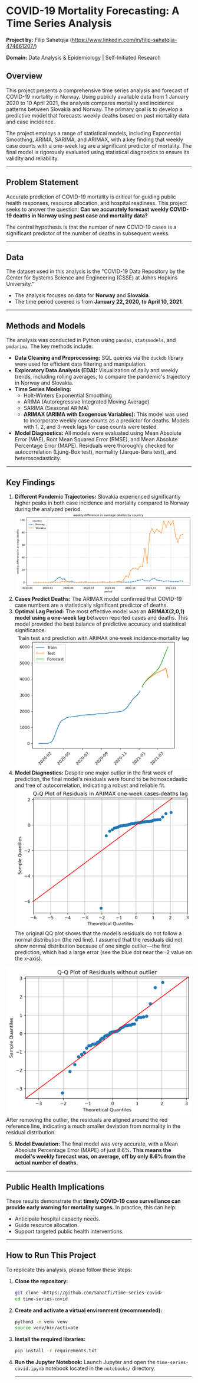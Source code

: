 # COVID-19 Mortality Forecasting: A Time Series Analysis

**Project by:** Filip Sahatqija (https://www.linkedin.com/in/filip-sahatqija-474661207/)

**Domain:** Data Analysis & Epidemiology | Self-Initiated Research

## Overview

This project presents a comprehensive time series analysis and forecast of COVID-19 mortality in Norway. Using publicly available data from 1 January 2020 to 10 April 2021, the analysis compares mortality and incidence patterns between Slovakia and Norway. The primary goal is to develop a predictive model that forecasts weekly deaths based on past mortality data and case incidence.

The project employs a range of statistical models, including Exponential Smoothing, ARIMA, SARIMA, and ARIMAX, with a key finding that weekly case counts with a one-week lag are a significant predictor of mortality. The final model is rigorously evaluated using statistical diagnostics to ensure its validity and reliability.

---

## Problem Statement

Accurate prediction of COVID-19 mortality is critical for guiding public health responses, resource allocation, and hospital readiness. This project seeks to answer the question: **Can we accurately forecast weekly COVID-19 deaths in Norway using past case and mortality data?**

The central hypothesis is that the number of new COVID-19 cases is a significant predictor of the number of deaths in subsequent weeks.

---

## Data

The dataset used in this analysis is the "COVID-19 Data Repository by the Center for Systems Science and Engineering (CSSE) at Johns Hopkins University."

* The analysis focuses on data for **Norway** and **Slovakia**.
* The time period covered is from **January 22, 2020, to April 10, 2021**.

---

## Methods and Models

The analysis was conducted in Python using `pandas`, `statsmodels`, and `pmdarima`. The key methods include:

* **Data Cleaning and Preprocessing:** SQL queries via the `duckdb` library were used for efficient data filtering and manipulation.
* **Exploratory Data Analysis (EDA):** Visualization of daily and weekly trends, including rolling averages, to compare the pandemic's trajectory in Norway and Slovakia.
* **Time Series Modeling:**
    * Holt-Winters Exponential Smoothing
    * ARIMA (Autoregressive Integrated Moving Average)
    * SARIMA (Seasonal ARIMA)
    * **ARIMAX (ARIMA with Exogenous Variables):** This model was used to incorporate weekly case counts as a predictor for deaths. Models with 1, 2, and 3-week lags for case counts were tested.
* **Model Diagnostics:** All models were evaluated using Mean Absolute Error (MAE), Root Mean Squared Error (RMSE), and Mean Absolute Percentage Error (MAPE). Residuals were thoroughly checked for autocorrelation (Ljung-Box test), normality (Jarque-Bera test), and heteroscedasticity.

---

## Key Findings

1.  **Different Pandemic Trajectories:** Slovakia experienced significantly higher peaks in both case incidence and mortality compared to Norway during the analyzed period.
![Weekly difference in deaths between Norway and Slovakia.](/images/weekly_difference_plot.png)
2.  **Cases Predict Deaths:** The ARIMAX model confirmed that COVID-19 case numbers are a statistically significant predictor of deaths.
3.  **Optimal Lag Period:** The most effective model was an **ARIMAX(2,0,1) model using a one-week lag** between reported cases and deaths. This model provided the best balance of predictive accuracy and statistical significance.
![One-week lag between cases and deaths](/images/lag1.png)
4.  **Model Diagnostics:** Despite one major outlier in the first week of prediction, the final model's residuals were found to be homoscedastic and free of autocorrelation, indicating a robust and reliable fit.
![QQ plot with outlier](/images/qq_plot_full.png)
The original QQ plot shows that the model’s residuals do not follow a normal distribution (the red line). I assumed that the residuals did not show normal distribution because of one single outlier—the first prediction, which had a large error (see the blue dot near the -2 value on the x-axis).

![QQ plot without outlier](/images/qq_plot.png)
After removing the outlier, the residuals are aligned around the red reference line, indicating a much smaller deviation from normality in the residual distribution.

5. **Model Evaulation:** The final model was very accurate, with a Mean Absolute Percentage Error (MAPE) of just 8.6%. **This means the model's weekly forecast was, on average, off by only 8.6% from the actual number of deaths.**

---
## Public Health Implications

These results demonstrate that **timely COVID-19 case surveillance can provide early warning for mortality surges.** In practice, this can help:

- Anticipate hospital capacity needs.
- Guide resource allocation.
- Support targeted public health interventions.

---

## How to Run This Project

To replicate this analysis, please follow these steps:

1.  **Clone the repository:**
    ```bash
    git clone <https://github.com/Sahatfi/time-series-covid>
    cd time-series-covid
    ```
2.  **Create and activate a virtual environment (recommended):**
    ```bash
    python3 -m venv venv
    source venv/bin/activate
    ```
3.  **Install the required libraries:**
    ```bash
    pip install -r requirements.txt
    ```
4.  **Run the Jupyter Notebook:**
    Launch Jupyter and open the `time-series-covid.ipynb` notebook located in the `notebooks/` directory.
    
    ---
